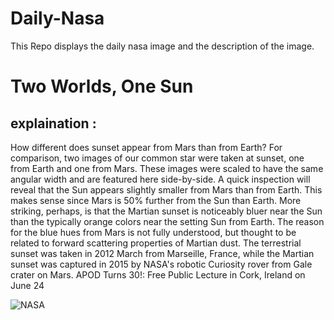 # Daily-Nasa

This Repo displays the daily nasa image and the description of the image.

<!--NASA-->
# Two Worlds, One Sun
## explaination :

How different does sunset appear from Mars than from Earth? For comparison, two images of our common star were taken at sunset, one from Earth and one from Mars. These images were scaled to have the same angular width and are featured here side-by-side. A quick inspection will reveal that the Sun appears slightly smaller from Mars than from Earth. This makes sense since Mars is 50% further from the Sun than Earth. More striking, perhaps, is that the Martian sunset is noticeably bluer near the Sun than the typically orange colors near the setting Sun from Earth. The reason for the blue hues from Mars is not fully understood, but thought to be related to forward scattering properties of Martian dust. The terrestrial sunset was taken in 2012 March from Marseille, France, while the Martian sunset was captured in 2015 by NASA's robotic Curiosity rover from Gale crater on Mars.   APOD Turns 30!: Free Public Lecture in Cork, Ireland on June 24

![NASA](https://apod.nasa.gov/apod/image/2506/TwoWorldsOneSun_Bouic_1080.jpg)
<!--/NASA-->